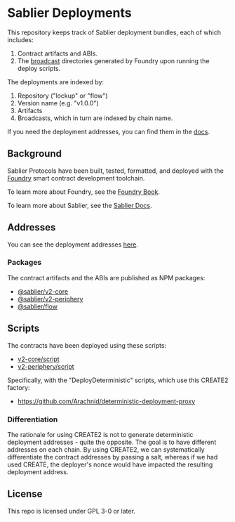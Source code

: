 # Sablier Deployments

This repository keeps track of Sablier deployment bundles, each of which includes:

1. Contract artifacts and ABIs.
2. The [broadcast](https://book.getfoundry.sh/tutorials/solidity-scripting) directories generated by Foundry upon
   running the deploy scripts.

The deployments are indexed by:

1. Repository ("lockup" or "flow")
2. Version name (e.g. "v1.0.0")
3. Artifacts
4. Broadcasts, which in turn are indexed by chain name.

If you need the deployment addresses, you can find them in the
[docs](https://docs.sablier.com/contracts/v2/deployments).

## Background

Sablier Protocols have been built, tested, formatted, and deployed with the [Foundry](https://getfoundry.sh/) smart contract
development toolchain.

To learn more about Foundry, see the [Foundry Book](https://book.getfoundry.sh/).

To learn more about Sablier, see the [Sablier Docs](https://docs.sablier.com/).

## Addresses

You can see the deployment addresses [here](https://docs.sablier.com/contracts/v2/deployments).

### Packages

The contract artifacts and the ABIs are published as NPM packages:

- [@sablier/v2-core](https://npmjs.com/package/@sablier/v2-core)
- [@sablier/v2-periphery](https://npmjs.com/package/@sablier/v2-periphery)
- [@sablier/flow](https://npmjs.com/package/@sablier/flow)

## Scripts

The contracts have been deployed using these scripts:

- [v2-core/script](https://github.com/sablier-labs/v2-core/tree/main/script)
- [v2-periphery/script](https://github.com/sablier-labs/v2-periphery/tree/main/script)

Specifically, with the "DeployDeterministic" scripts, which use this CREATE2 factory:

- https://github.com/Arachnid/deterministic-deployment-proxy

### Differentiation

The rationale for using CREATE2 is not to generate deterministic deployment addresses - quite the opposite. The goal is
to have different addresses on each chain. By using CREATE2, we can systematically differentiate the contract addresses
by passing a salt, whereas if we had used CREATE, the deployer's nonce would have impacted the resulting deployment
address.

## License

This repo is licensed under GPL 3-0 or later.
